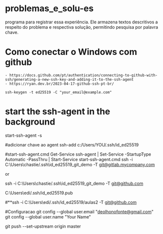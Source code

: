 

# problemas_e_solu-es
programa para registrar essa  experiência. Ele armazena textos descritivos a respeito do problema e  respectiva solução, permitindo pesquisa por palavra chave.


# Como conectar o Windows com github
    - https://docs.github.com/pt/authentication/connecting-to-github-with-ssh/generating-a-new-ssh-key-and-adding-it-to-the-ssh-agent
    - https://ryan.dev.br/2023-04-17-github-ssh-pt-br/

    ssh-keygen -t ed25519 -C "your_email@example.com"

# start the ssh-agent in the background
start-ssh-agent -s


#adicionar chave ao agent
ssh-add c:/Users/YOU/.ssh/id_ed25519

#start-ssh-agent.cmd
Get-Service ssh-agent | Set-Service -StartupType Automatic -PassThru | Start-Service
start-ssh-agent.cmd
ssh -i C:\Users\chastie/.ssh\id_ed25519_git_demo -T git@gitlab.mycompany.com

or

ssh -i C:\Users\chastie/.ssh\id_ed25519_git_demo -T git@github.com


C:\Users\edi/.ssh/id_ed25519.pub


#**ssh -i C:\Users\edi/.ssh/id_ed25519/aulas2 -T git@github.com


#Configuracao
  git config --global user.email "deolhonofonte@gmail.com"
  git config --global user.name "Your Name"

 git push --set-upstream origin master





